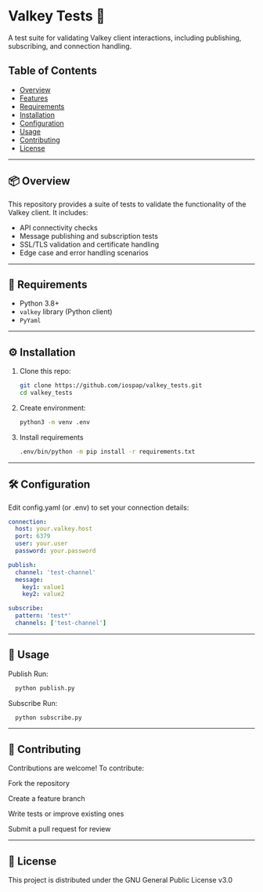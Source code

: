 # Valkey Tests 🧪

A test suite for validating Valkey client interactions, including publishing, subscribing, and connection handling.

## Table of Contents

- [Overview](#overview)
- [Features](#features)
- [Requirements](#requirements)
- [Installation](#installation)
- [Configuration](#configuration)
- [Usage](#usage)
- [Contributing](#contributing)
- [License](#license)

---

## 📦 Overview

This repository provides a suite of tests to validate the functionality of the Valkey client. It includes:

- API connectivity checks
- Message publishing and subscription tests
- SSL/TLS validation and certificate handling
- Edge case and error handling scenarios

---

## 🧰 Requirements

- Python 3.8+
- `valkey` library (Python client)
- `PyYaml`

---

## ⚙️ Installation

1. Clone this repo:
   ```bash
   git clone https://github.com/iospap/valkey_tests.git
   cd valkey_tests

2. Create environment:
   ```bash
   python3 -m venv .env

3. Install requirements
   ```bash
   .env/bin/python -m pip install -r requirements.txt

---

## 🛠️ Configuration

Edit config.yaml (or .env) to set your connection details:

```yaml
connection:
  host: your.valkey.host
  port: 6379
  user: your.user
  password: your.password

publish:
  channel: 'test-channel'
  message:
    key1: value1
    key2: value2

subscribe:
  pattern: 'test*' 
  channels: ['test-channel']

```

---

## 🚀 Usage

Publish
  Run:

  ```bash
    python publish.py
  ```

Subscribe
  Run:

  ```bash
    python subscribe.py
  ```

---

## 🤝 Contributing
Contributions are welcome! To contribute:

Fork the repository

Create a feature branch

Write tests or improve existing ones

Submit a pull request for review

---

## 📄 License
This project is distributed under the GNU General Public License v3.0
